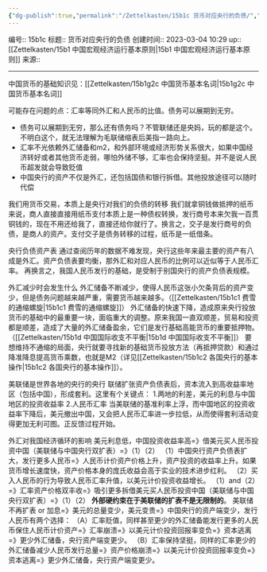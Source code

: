 ```yaml
---
{"dg-publish":true,"permalink":"/Zettelkasten/15b1c 货币对应央行的负债/","dgPassFrontmatter":true}
---
```


编号:: 15b1c
标题:: 货币对应央行的负债
创建时间:: 2023-03-04 10:29
up:: [[Zettelkasten/15b1 中国宏观经济运行基本原则\|15b1 中国宏观经济运行基本原则]]
来源:: 

---
中国货币的基础知识见：[[Zettelkasten/15b1g2c 中国货币基本名词\|15b1g2c 中国货币基本名词]]

可能存在问题的点：汇率等同外汇和人民币的比值。债务可以展期到无穷。
- 债务可以展期到无穷，那么还有债务吗？不管联储还是央妈，玩的都是这个。不明白这个，就无法理解为毛联储缩表后美指一路向上。
- 汇率不光依赖外汇储备和m2，和外部环境或经济形势关系很大，如果中国经济转好或者其他货币走弱，哪怕外储不够，汇率也会保持坚挺。并不是说人民币超发就会导致贬值
- 中国央行的资产不仅是外汇，还包括国债和银行拆借。其他投放途径可以随时代偿

我们用货币交易，本质上是央行对我们的负债的转移
我们就拿铜钱做抵押的纸币来说，商人直接直接用纸币支付本质上是一种债权转换，发行商号本来欠我一百贯铜钱的，现在不用还给我了，直接还给你就行了。换言之，交子是发行商号的负债，是商人的资产。支付交子是债务转移的过程，纸币是一纸借条。

央行负债资产表
通过查阅历年的数据不难发现，央行这些年来最主要的资产有八成是外汇。资产负债表要均衡，那外汇和对应人民币的比例可以近似等于人民币汇率。
再换言之，我国人民币发行的基础，是受制于别国央行的资产负债表规模。

外汇减少时会发生什么
外汇储备不断减少，使得人民币这张小欠条背后的资产变少，但是债务问题越来越严重，需要货币越来越多。（[[Zettelkasten/15b1c1 费雪的通缩螺旋\|15b1c1 费雪的通缩螺旋]]）
外汇储备的快速下降，造成原来央行投放货币的基础中的最重要一块，面临重大的调整。原来我国一直双顺差，贸易和投资都是顺差，造成了大量的外汇储备盈余，它们是发行基础高能货币的重要抵押物。（[[Zettelkasten/15b1d 中国国际收支不平衡\|15b1d 中国国际收支不平衡]]）
要想维持不通缩的局面，央行就要寻找新的基础货币投放方法（再抵押贷款）和通过降准降息提高货币乘数，也就是M2（详见[[Zettelkasten/15b1c2 各国央行的基本操作\|15b1c2 各国央行的基本操作]]）。

美联储是世界各地的央行的央行
联储扩张资产负债表后，资本流入到高收益率地区（包括中国），形成套利。这里有个关键点：
1.两地的利差，美元的利息与中国地区的投资收益率
2.人民币汇率
当美联储的基准利率上浮，而中国地区的投资收益率下降后，美元撤出中国，又会把人民币汇率进一步拉低，从而使得套利活动变得更加无利可图。正反馈过程开始。

外汇对我国经济循环的影响
美元利息低，中国投资收益率高=》借美元买人民币投资中国（美联储与中国央行双扩表）=》（1）（2）
（1）中国央行资产负债表扩大，发行更多人民币=》人民币计价资产价格上升，资产投资的收益率上升。如果货币增长速度快，资产价格本身的庞氏收益会高于实业的技术进步红利。
（2）买入人民币的行为导致人民币汇率升值，以美元计价投资收益增长。
（1）and（2）=》汇率资产价格双丰收=》吸引更多拆借美元买人民币投资中国（美联储与中国央行双扩表）=》（1）（2）
**外部硬约束在于美联储的扩表不是无限制的**。
美联储不再扩表 or 加息=》美元的总量变少，美元变贵=》中国央行的资产端变少，发行人民币有两个选择：
（A）汇率贬值，同样甚至更少的外汇储备能发行更多的人民币保住人民币计价资产=》汇率崩溃=》以美元计价投资回报率变负=》资本逃离=》更少外汇储备，央行资产端变更少。
（B）汇率保持坚挺，同样的汇率更少的外汇储备减少人民币发行总量=》资产价格崩溃=》以美元计价投资回报率变负=》资本逃离=》更少外汇储备，央行资产端变更少。
